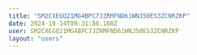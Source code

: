 ```yaml
---
title: "SM2CXEGQ21MG4BPC7JZRMFND61WNJ50ES3ZCNRZKP"
date: 2024-10-14T09:31:56.168Z
user: SM2CXEGQ21MG4BPC7JZRMFND61WNJ50ES3ZCNRZKP
layout: "users"
---
```

    